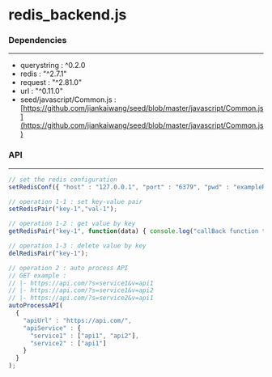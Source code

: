 # redis_backend.js

<script type="text/javascript" src="../js/general.js"></script>

### Dependencies
---

* querystring : ^0.2.0
* redis : "^2.7.1"
* request : "^2.81.0" 
* url : "^0.11.0"
* seed/javascript/Common.js : [https://github.com/jiankaiwang/seed/blob/master/javascript/Common.js](https://github.com/jiankaiwang/seed/blob/master/javascript/Common.js)

### API
---

```javascript
// set the redis configuration
setRedisConf({ "host" : "127.0.0.1", "port" : "6379", "pwd" : "exampleRedisPWD" });

// operation 1-1 : set key-value pair
setRedisPair("key-1","val-1");

// operation 1-2 : get value by key
getRedisPair("key-1", function(data) { console.log("callBack function to get value " + data); });

// operation 1-3 : delete value by key
delRedisPair("key-1");

// operation 2 : auto process API
// GET example : 
// |- https://api.com/?s=service1&v=api1
// |- https://api.com/?s=service1&v=api2
// |- https://api.com/?s=service2&v=api1
autoProcessAPI(
  {
    "apiUrl" : "https://api.com/", 
    "apiService" : {
      "service1" : ["api1", "api2"],
      "service2" : ["api1"]
    } 
  }
);
```